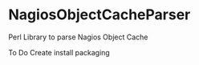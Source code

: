 # NagiosObjectCacheParser
Perl Library to parse Nagios Object Cache

To Do
Create install packaging

